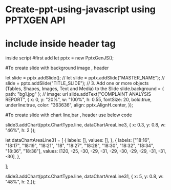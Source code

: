 # Create-ppt-using-javascript using PPTXGEN API

# include inside header tag
<script src="pptxgen.bundle.js"></script>

inside script
#first add
let pptx = new PptxGenJS();


#To create slide with background image , header

let slide = pptx.addSlide();
// let slide = pptx.addSlide("MASTER_NAME");
// slide = pptx.addSlide("TITLE_SLIDE");
// 3. Add one or more objects (Tables, Shapes, Images, Text and Media) to the Slide
slide.background = { path: "bg1.jpg" }; // image: url
slide.addText("COMPLAINT ANALYSIS REPORT", {
    x: 0,
    y: "20%",
    w: "100%", 
    h: 0.55,
    fontSize: 20,
    bold:true,
    underline:true,
    color: "363636",
    align: pptx.AlignH.center,
});


#To create slide with chart line,bar , header use below code

slide3.addChart(pptx.ChartType.line, dataChartAreaLine3, { x: 0.3, y: 0.8, w: "46%", h: 2 });

let dataChartAreaLine31 = [
    {
        labels: [],
        values: [],
    },
    {
        labels: ["18:16", "18:17", "18:19", "18:21", "18", "18:27", "18:28", "18:30", "18:32", "18:34", "18:36", "18:38"],
        values: [120, -25, -30, -29, -31, -29, -30, -29, -29, -31, -31, -30],
    },
    
];

slide3.addChart(pptx.ChartType.line, dataChartAreaLine31, { x: 5, y: 0.8, w: "48%", h: 2,});
